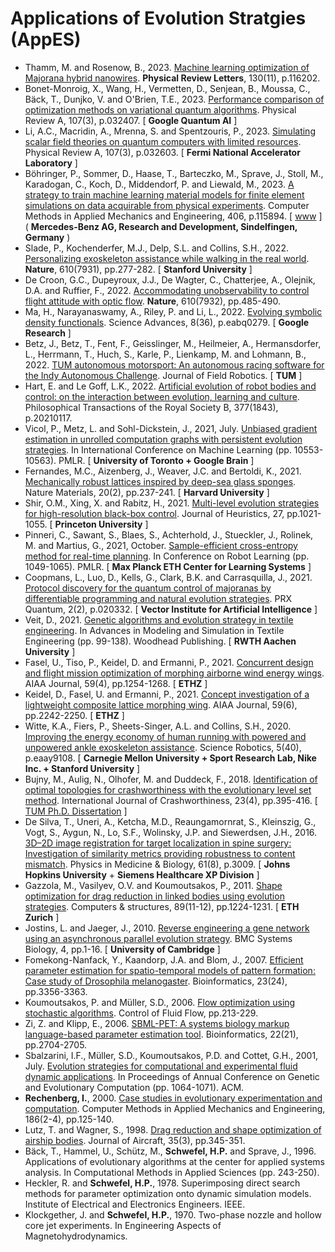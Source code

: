 # Applications of Evolution Stratgies (AppES)

* Thamm, M. and Rosenow, B., 2023. [Machine learning optimization of Majorana hybrid nanowires](https://journals.aps.org/prl/abstract/10.1103/PhysRevLett.130.116202). **Physical Review Letters**, 130(11), p.116202.
* Bonet-Monroig, X., Wang, H., Vermetten, D., Senjean, B., Moussa, C., Bäck, T., Dunjko, V. and O'Brien, T.E., 2023. [Performance comparison of optimization methods on variational quantum algorithms](https://journals.aps.org/pra/abstract/10.1103/PhysRevA.107.032407). Physical Review A, 107(3), p.032407. [ **Google Quantum AI** ]
* Li, A.C., Macridin, A., Mrenna, S. and Spentzouris, P., 2023. [Simulating scalar field theories on quantum computers with limited resources](https://journals.aps.org/pra/abstract/10.1103/PhysRevA.107.032603). Physical Review A, 107(3), p.032603. [ **Fermi National Accelerator Laboratory** ]
* Böhringer, P., Sommer, D., Haase, T., Barteczko, M., Sprave, J., Stoll, M., Karadogan, C., Koch, D., Middendorf, P. and Liewald, M., 2023. [A strategy to train machine learning material models for finite element simulations on data acquirable from physical experiments](https://www.sciencedirect.com/science/article/abs/pii/S0045782523000178). Computer Methods in Applied Mechanics and Engineering, 406, p.115894. [ [www](https://www.sciencedirect.com/science/article/abs/pii/S0045782523000178) ] ( **Mercedes-Benz AG, Research and Development, Sindelfingen, Germany** )
* Slade, P., Kochenderfer, M.J., Delp, S.L. and Collins, S.H., 2022. [Personalizing exoskeleton assistance while walking in the real world](https://www.nature.com/articles/s41586-022-05191-1). **Nature**, 610(7931), pp.277-282. [ **Stanford University** ]
* De Croon, G.C., Dupeyroux, J.J., De Wagter, C., Chatterjee, A., Olejnik, D.A. and Ruffier, F., 2022. [Accommodating unobservability to control flight attitude with optic flow](https://www.nature.com/articles/s41586-022-05182-2). **Nature**, 610(7932), pp.485-490.
* Ma, H., Narayanaswamy, A., Riley, P. and Li, L., 2022. [Evolving symbolic density functionals](https://www.science.org/doi/full/10.1126/sciadv.abq0279). Science Advances, 8(36), p.eabq0279. [ **Google Research** ]
* Betz, J., Betz, T., Fent, F., Geisslinger, M., Heilmeier, A., Hermansdorfer, L., Herrmann, T., Huch, S., Karle, P., Lienkamp, M. and Lohmann, B., 2022. [TUM autonomous motorsport: An autonomous racing software for the Indy Autonomous Challenge](https://onlinelibrary.wiley.com/doi/full/10.1002/rob.22153). Journal of Field Robotics. [ **TUM** ]
* Hart, E. and Le Goff, L.K., 2022. [Artificial evolution of robot bodies and control: on the interaction between evolution, learning and culture](https://royalsocietypublishing.org/doi/full/10.1098/rstb.2021.0117). Philosophical Transactions of the Royal Society B, 377(1843), p.20210117.
* Vicol, P., Metz, L. and Sohl-Dickstein, J., 2021, July. [Unbiased gradient estimation in unrolled computation graphs with persistent evolution strategies](). In International Conference on Machine Learning (pp. 10553-10563). PMLR. [ **University of Toronto + Google Brain** ]
* Fernandes, M.C., Aizenberg, J., Weaver, J.C. and Bertoldi, K., 2021. [Mechanically robust lattices inspired by deep-sea glass sponges](https://www.nature.com/articles/s41563-020-0798-1). Nature Materials, 20(2), pp.237-241. [ **Harvard University** ]
* Shir, O.M., Xing, X. and Rabitz, H., 2021. [Multi-level evolution strategies for high-resolution black-box control](https://link.springer.com/article/10.1007/s10732-021-09483-z). Journal of Heuristics, 27, pp.1021-1055. [ **Princeton University** ]
* Pinneri, C., Sawant, S., Blaes, S., Achterhold, J., Stueckler, J., Rolinek, M. and Martius, G., 2021, October. [Sample-efficient cross-entropy method for real-time planning](https://proceedings.mlr.press/v155/pinneri21a/pinneri21a.pdf). In Conference on Robot Learning (pp. 1049-1065). PMLR. [ **Max Planck ETH Center for Learning Systems** ]
* Coopmans, L., Luo, D., Kells, G., Clark, B.K. and Carrasquilla, J., 2021. [Protocol discovery for the quantum control of majoranas by differentiable programming and natural evolution strategies](https://journals.aps.org/prxquantum/abstract/10.1103/PRXQuantum.2.020332). PRX Quantum, 2(2), p.020332. [ **Vector Institute for Artificial Intelligence** ]
* Veit, D., 2021. [Genetic algorithms and evolution strategy in textile engineering](https://www.sciencedirect.com/science/article/abs/pii/B9780128229774000121). In Advances in Modeling and Simulation in Textile Engineering (pp. 99-138). Woodhead Publishing. [ **RWTH Aachen University** ]
* Fasel, U., Tiso, P., Keidel, D. and Ermanni, P., 2021. [Concurrent design and flight mission optimization of morphing airborne wind energy wings](https://arc.aiaa.org/doi/10.2514/1.J059621). AIAA Journal, 59(4), pp.1254-1268. [ **ETHZ** ]
* Keidel, D., Fasel, U. and Ermanni, P., 2021. [Concept investigation of a lightweight composite lattice morphing wing](https://arc.aiaa.org/doi/10.2514/1.J059579). AIAA Journal, 59(6), pp.2242-2250. [ **ETHZ** ]
* Witte, K.A., Fiers, P., Sheets-Singer, A.L. and Collins, S.H., 2020. [Improving the energy economy of human running with powered and unpowered ankle exoskeleton assistance](https://www.science.org/doi/abs/10.1126/scirobotics.aay9108). Science Robotics, 5(40), p.eaay9108. [ **Carnegie Mellon University + Sport Research Lab, Nike Inc. + Stanford University** ]
* Bujny, M., Aulig, N., Olhofer, M. and Duddeck, F., 2018. [Identification of optimal topologies for crashworthiness with the evolutionary level set method](https://www.tandfonline.com/doi/abs/10.1080/13588265.2017.1331493). International Journal of Crashworthiness, 23(4), pp.395-416. [ [TUM Ph.D. Dissertation](https://mediatum.ub.tum.de/doc/1540709/document.pdf) ]
* De Silva, T., Uneri, A., Ketcha, M.D., Reaungamornrat, S., Kleinszig, G., Vogt, S., Aygun, N., Lo, S.F., Wolinsky, J.P. and Siewerdsen, J.H., 2016. [3D–2D image registration for target localization in spine surgery: Investigation of similarity metrics providing robustness to content mismatch](https://iopscience.iop.org/article/10.1088/0031-9155/61/8/3009). Physics in Medicine & Biology, 61(8), p.3009. [ **Johns Hopkins University** + **Siemens Healthcare XP Division** ]
* Gazzola, M., Vasilyev, O.V. and Koumoutsakos, P., 2011. [Shape optimization for drag reduction in linked bodies using evolution strategies](https://www.sciencedirect.com/science/article/abs/pii/S0045794910002154). Computers & structures, 89(11-12), pp.1224-1231. [ **ETH Zurich** ]
* Jostins, L. and Jaeger, J., 2010. [Reverse engineering a gene network using an asynchronous parallel evolution strategy](https://link.springer.com/article/10.1186/1752-0509-4-17). BMC Systems Biology, 4, pp.1-16. [ **University of Cambridge** ]
* Fomekong-Nanfack, Y., Kaandorp, J.A. and Blom, J., 2007. [Efficient parameter estimation for spatio-temporal models of pattern formation: Case study of Drosophila melanogaster](https://academic.oup.com/bioinformatics/article/23/24/3356/262640). Bioinformatics, 23(24), pp.3356-3363.
* Koumoutsakos, P. and Müller, S.D., 2006. [Flow optimization using stochastic algorithms](https://link.springer.com/chapter/10.1007/978-3-540-36085-8_10). Control of Fluid Flow, pp.213-229.
* Zi, Z. and Klipp, E., 2006. [SBML-PET: A systems biology markup language-based parameter estimation tool](https://academic.oup.com/bioinformatics/article/22/21/2704/250924). Bioinformatics, 22(21), pp.2704-2705.
* Sbalzarini, I.F., Müller, S.D., Koumoutsakos, P.D. and Cottet, G.H., 2001, July. [Evolution strategies for computational and experimental fluid dynamic applications](https://dl.acm.org/doi/abs/10.5555/2955239.2955430). In Proceedings of Annual Conference on Genetic and Evolutionary Computation (pp. 1064-1071). ACM.
* **Rechenberg, I.**, 2000. [Case studies in evolutionary experimentation and computation](https://www.sciencedirect.com/science/article/abs/pii/S0045782599003813). Computer Methods in Applied Mechanics and Engineering, 186(2-4), pp.125-140.
* Lutz, T. and Wagner, S., 1998. [Drag reduction and shape optimization of airship bodies](https://arc.aiaa.org/doi/abs/10.2514/2.2313?journalCode=ja). Journal of Aircraft, 35(3), pp.345-351.
* Bäck, T., Hammel, U., Schütz, M., **Schwefel, H.P.** and Sprave, J., 1996. Applications of evolutionary algorithms at the center for applied systems analysis. In Computational Methods in Applied Sciences (pp. 243-250).
* Heckler, R. and **Schwefel, H.P.**, 1978. Superimposing direct search methods for parameter optimization onto dynamic simulation models. Institute of Electrical and Electronics Engineers. IEEE.
* Klockgether, J. and **Schwefel, H.P.**, 1970. Two-phase nozzle and hollow core jet experiments. In Engineering Aspects of Magnetohydrodynamics.
